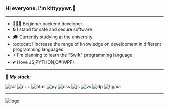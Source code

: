 ### Hi everyone, I'm kittyyywr.💫
___

- 👨🏻‍💻 Beginner backend developer
- 🔒 I stand for safe and secure software
- 🎓 Currently studying at the university
- :octocat: I increase the range of knowledge on development in different programming languages
- ⚡ I'm planning to learn the "Swift" programming language
- :two_hearts: I love JS,PYTHON,C#(WPF)
___

:briefcase: ***My stack:***

![c#](https://github.com/kiddingtrust/kiddingtrust/blob/main/ico/2.png) ![c++](https://github.com/kiddingtrust/kiddingtrust/blob/main/ico/1.png)
![html](https://github.com/kiddingtrust/kiddingtrust/blob/main/ico/6.png) ![py](https://github.com/kiddingtrust/kiddingtrust/blob/main/ico/8.png)
![css](https://github.com/kiddingtrust/kiddingtrust/blob/main/ico/3.png) ![js](https://github.com/kiddingtrust/kiddingtrust/blob/main/ico/7.png)
![vs](https://github.com/kiddingtrust/kiddingtrust/blob/main/ico/9.png) ![dp](https://github.com/kiddingtrust/kiddingtrust/blob/main/ico/4.png)
![figma](https://github.com/kiddingtrust/kiddingtrust/blob/main/ico/5.png)
___
![logo](https://raw.githubusercontent.com/kiddingtrust/kiddingtrust/main/ico/banner.jpg)
